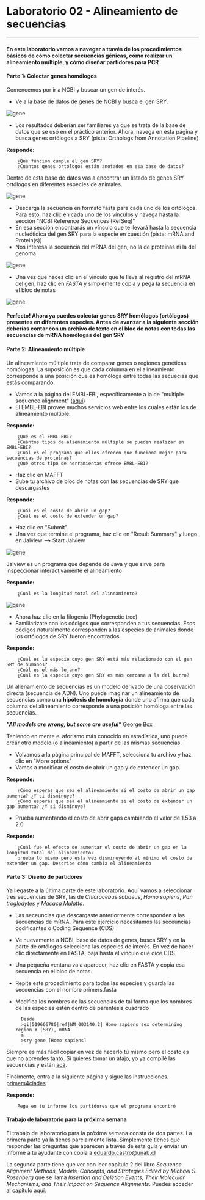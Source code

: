 # Laboratorio 02 - Alineamiento de secuencias
-------------------------

#### En este laboratorio vamos a navegar a través de los procedimientos básicos de cómo colectar secuencias génicas, cómo realizar un alineamiento múltiple, y cómo diseñar partidores para PCR

#### Parte 1: Colectar genes homólogos

Comencemos por ir a NCBI y buscar un gen de interés.

- Ve a la base  de datos de genes de [NCBI](http://www.ncbi.nlm.nih.gov/gene) y busca el gen SRY.  

![gene](https://raw.githubusercontent.com/bioinf-biotec/labs_bioinf/master/sry_gene.png)

- Los resultados deberían ser familiares ya que se trata de la base de datos que se usó en el práctico anterior. Ahora, navega en esta página y busca genes ortólogos a SRY (pista: Orthologs from Annotation Pipeline)

**Responde:**  
		
		¿Qué función cumple el gen SRY?
		¿Cuántos genes ortólogos están anotados en esa base de datos?

Dentro de esta base de datos vas a encontrar un listado de genes SRY ortólogos en diferentes especies de animales. 

![gene](https://raw.githubusercontent.com/bioinf-biotec/labs_bioinf/master/orto.png)

- Descarga la secuencia en formato fasta para cada uno de los ortólogos. Para esto, haz clic en cada uno de los vínculos y navega hasta la sección "NCBI Reference Sequences (RefSeq)"
- En esa sección encontrarás un vínculo que te llevará hasta la secuencia nucleótidica del gen SRY para la especie en cuestión (pista: mRNA and Protein(s))   
- Nos interesa la secuencia del mRNA del gen, no la de proteínas ni la del genoma

![gene](https://raw.githubusercontent.com/bioinf-biotec/labs_bioinf/master/down_sry.png)

- Una vez que haces clic en el vínculo que te lleva al registro del mRNA del gen, haz clic en *FASTA* y simplemente copia y pega la secuencia en el bloc de notas

![gene](https://raw.githubusercontent.com/bioinf-biotec/labs_bioinf/master/fasta.png)

#### Perfecto! Ahora ya puedes colectar genes SRY homólogos (ortólogos) presentes en diferentes especies. Antes de avanzar a la siguiente sección deberías contar con un archivo de texto en el bloc de notas con todas las secuencias de mRNA homólogas del gen SRY

#### Parte 2: Alineamiento múltiple

Un alineamiento múltiple trata de comparar genes o regiones genéticas homólogas. La suposición es que cada columna en el alineamiento corresponde a una posición que es homóloga entre todas las secuecias que estás comparando.

- Vamos a la página del EMBL-EBI, específicamente a la de "multiple sequence alignment" ([aquí](http://www.ebi.ac.uk/Tools/msa/))
- El EMBL-EBI provee muchos servicios web entre los cuales están los de alineamiento múltiple. 

**Responde:**  
		
		¿Qué es el EMBL-EBI?
		¿Cuántos tipos de alienamiento múltiple se pueden realizar en EMBL-EBI?
		¿Cuál es el programa que ellos ofrecen que funciona mejor para secuencias de proteínas?
		¿Qué otros tipo de herramientas ofrece EMBL-EBI?

- Haz clic en MAFFT   
- Sube tu archivo de bloc de notas con las secuencias de SRY que descargastes

**Responde:**  
		
		¿Cuál es el costo de abrir un gap?
		¿Cuál es el costo de extender un gap?
		
- Haz clic en "Submit"
- Una vez que termine el programa, haz clic en "Result Summary" y luego en Jalview --> Start Jalview

![gene](https://raw.githubusercontent.com/bioinf-biotec/labs_bioinf/master/mafft.png)

Jalview es un programa que depende de Java y que sirve para inspeccionar interactivamente el alineamiento

**Responde:**  
		
		¿Cuál es la longitud total del alineamiento?

![gene](https://raw.githubusercontent.com/bioinf-biotec/labs_bioinf/master/jalview.png)

- Ahora haz clic en la filogenia (Phylogenetic tree)
- Familiarizate con los códigos que corresponden a tus secuencias. Esos códigos naturalmente corresponden a las especies de animales donde los ortólogos de SRY fueron encontrados   

**Responde:**  
		
		¿Cuál es la especie cuyo gen SRY está más relacionado con el gen SRY de humanos?
		¿Cuál es el más lejano?
		¿Cuál es la especie cuyo gen SRY es más cercana a la del burro?

Un alienamiento de secuencias es un modelo derivado de una observación directa (secuencia de ADN). Uno puede imaginar un alineamiento de secuencias como una **hipótesis de homología** donde uno afirma que cada columna del alineamiento corresponde a una posición homóloga entre las secuencias.

***"All models are wrong, but some are useful"*** [George Box](http://www.tandfonline.com/doi/abs/10.1080/01621459.1976.10480949)

Teniendo en mente el aforismo más conocido en estadística, uno puede crear otro modelo (o alineamiento) a partir de las mismas secuencias.

- Volvamos a la página principal de MAFFT, selecciona tu archivo y haz clic en "More options"
- Vamos a modificar el costo de abrir un gap y de extender un gap.

**Responde:**  
		
		¿Cómo esperas que sea el alineamiento si el costo de abrir un gap aumenta? ¿Y si disminuye?
		¿Cómo esperas que sea el alineamiento si el costo de extender un gap aumenta? ¿Y si disminuye?

- Prueba aumentando el costo de abrir gaps cambiando el valor de 1.53 a 2.0

**Responde:**  
		
		¿Cuál fue el efecto de aumentar el costo de abrir un gap en la longitud total del alineamiento?
		prueba lo mismo pero esta vez disminuyendo al mínimo el costo de extender un gap. Describe cómo cambia el alineamiento

#### Parte 3: Diseño de partidores

Ya llegaste a la última parte de este laboratorio. Aquí vamos a seleccionar tres secuencias de SRY, las de *Chlorocebus sabaeus*, *Homo sapiens*, *Pan troglodytes* y *Macaca Mulatta*.

- Las seceuncias que descargaste anteriormente corresponden a las secuencias de mRNA. Para este ejercicio necesitamos las seceuncias codificantes o Coding Sequence (CDS)
- Ve nuevamente a NCBI, base de datos de genes, busca SRY y en la parte de ortólogos selecciona las especies de interés. En vez de hacer clic directamente en FASTA, baja hasta el vínculo que dice CDS
- Una pequeña ventana va a aparecer, haz clic en FASTA y copia esa secuencia en el bloc de notas.
- Repite este procedimiento para todas las especies y guarda las secuencias con el nombre primers.fasta
- Modifica los nombres de las secuencias de tal forma que los nombres de las especies estén dentro de paréntesis cuadrado

		Desde
		>gi|519666780|ref|NM_003140.2| Homo sapiens sex determining region Y (SRY), mRNA
		a
		>sry gene [Homo sapiens]

Siempre es más fácil copiar en vez de hacerlo tú mismo pero el costo es que no aprendes tanto. Si quieres tomar un atajo, yo ya compilé las secuencias y están [acá](https://raw.githubusercontent.com/bioinf-biotec/labs_bioinf/master/primers.fasta).

Finalmente, entra a la siguiente página y sigue las instrucciones. [primers4clades](http://maya.ccg.unam.mx/primers4clades/index.html)

**Responde:**  
		
		Pega en tu informe los partidores que el programa encontró

#### Trabajo de laboratorio para la próxima semana

El trabajo de laboratorio para la próxima semana consta de dos partes. La primera parte ya la tienes parcialmente lista. Simplemente tienes que responder las preguntas que aparecen a través de esta guía y enviar un informe a tu ayudante con copia a eduardo.castro@unab.cl

La segunda parte tiene que ver con leer capítulo 2 del libro *Sequence Alignment
Methods, Models, Concepts, and Strategies Edited by Michael S. Rosenberg* que se llama *Insertion and Deletion Events, Their Molecular Mechanisms, and Their Impact on Sequence Alignments*. Puedes acceder al capítulo [aquí](https://github.com/bioinf-biotec/labs_bioinf/raw/master/Chapter%202%20from%20Michael%20S.%20Rosenberg-Sequence%20Alignment_%20Methods%2C%20Models%2C%20Concepts%2C%20and%20Strategies-University%20of%20California%20Press%20(2009).pdf).


